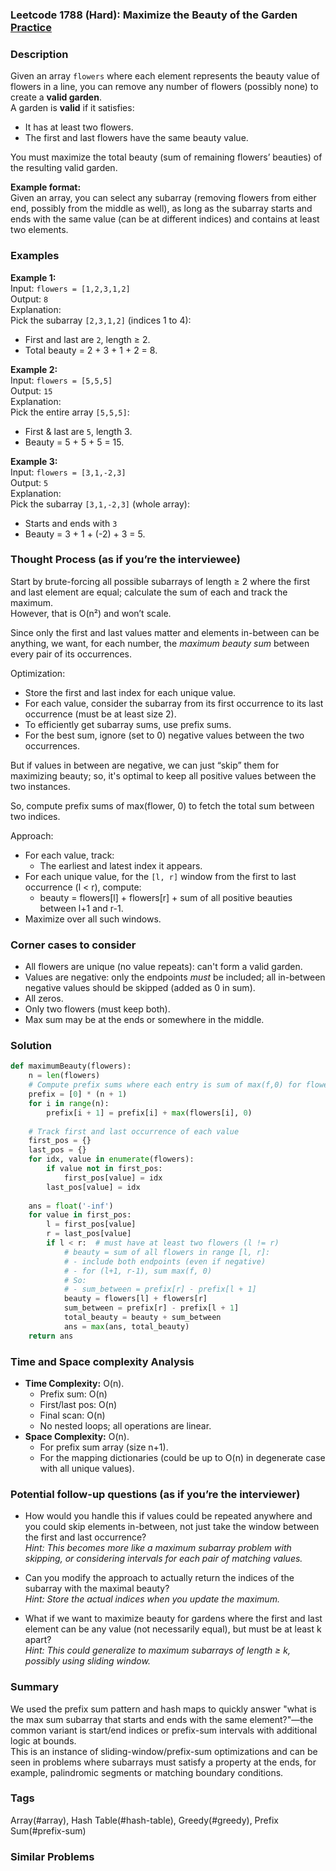 ### Leetcode 1788 (Hard): Maximize the Beauty of the Garden [Practice](https://leetcode.com/problems/maximize-the-beauty-of-the-garden)

### Description  
Given an array `flowers` where each element represents the beauty value of flowers in a line, you can remove any number of flowers (possibly none) to create a **valid garden**.  
A garden is **valid** if it satisfies:
- It has at least two flowers.
- The first and last flowers have the same beauty value.

You must maximize the total beauty (sum of remaining flowers’ beauties) of the resulting valid garden.

**Example format:**  
Given an array, you can select any subarray (removing flowers from either end, possibly from the middle as well), as long as the subarray starts and ends with the same value (can be at different indices) and contains at least two elements.  

### Examples  

**Example 1:**  
Input: `flowers = [1,2,3,1,2]`  
Output: `8`  
Explanation:  
Pick the subarray `[2,3,1,2]` (indices 1 to 4):  
- First and last are `2`, length ≥ 2.
- Total beauty = 2 + 3 + 1 + 2 = 8.

**Example 2:**  
Input: `flowers = [5,5,5]`  
Output: `15`  
Explanation:  
Pick the entire array `[5,5,5]`:
- First & last are `5`, length 3.
- Beauty = 5 + 5 + 5 = 15.

**Example 3:**  
Input: `flowers = [3,1,-2,3]`  
Output: `5`  
Explanation:  
Pick the subarray `[3,1,-2,3]` (whole array):  
- Starts and ends with `3`
- Beauty = 3 + 1 + (-2) + 3 = 5.

### Thought Process (as if you’re the interviewee)  

Start by brute-forcing all possible subarrays of length ≥ 2 where the first and last element are equal; calculate the sum of each and track the maximum.  
However, that is O(n²) and won’t scale.

Since only the first and last values matter and elements in-between can be anything, we want, for each number, the *maximum beauty sum* between every pair of its occurrences.

Optimization:
- Store the first and last index for each unique value.
- For each value, consider the subarray from its first occurrence to its last occurrence (must be at least size 2).
- To efficiently get subarray sums, use prefix sums.
- For the best sum, ignore (set to 0) negative values between the two occurrences.

But if values in between are negative, we can just “skip” them for maximizing beauty; so, it's optimal to keep all positive values between the two instances.

So, compute prefix sums of max(flower, 0) to fetch the total sum between two indices.

Approach:
- For each value, track:
  - The earliest and latest index it appears.
- For each unique value, for the `[l, r]` window from the first to last occurrence (l < r), compute:
  - beauty = flowers[l] + flowers[r] + sum of all positive beauties between l+1 and r-1.
- Maximize over all such windows.

### Corner cases to consider  
- All flowers are unique (no value repeats): can't form a valid garden.
- Values are negative: only the endpoints *must* be included; all in-between negative values should be skipped (added as 0 in sum).
- All zeros.
- Only two flowers (must keep both).
- Max sum may be at the ends or somewhere in the middle.

### Solution

```python
def maximumBeauty(flowers):
    n = len(flowers)
    # Compute prefix sums where each entry is sum of max(f,0) for flowers[0:i]
    prefix = [0] * (n + 1)
    for i in range(n):
        prefix[i + 1] = prefix[i] + max(flowers[i], 0)
    
    # Track first and last occurrence of each value
    first_pos = {}
    last_pos = {}
    for idx, value in enumerate(flowers):
        if value not in first_pos:
            first_pos[value] = idx
        last_pos[value] = idx
    
    ans = float('-inf')
    for value in first_pos:
        l = first_pos[value]
        r = last_pos[value]
        if l < r:  # must have at least two flowers (l != r)
            # beauty = sum of all flowers in range [l, r]:
            # - include both endpoints (even if negative)
            # - for (l+1, r-1), sum max(f, 0)
            # So:
            # - sum_between = prefix[r] - prefix[l + 1]
            beauty = flowers[l] + flowers[r]
            sum_between = prefix[r] - prefix[l + 1]
            total_beauty = beauty + sum_between
            ans = max(ans, total_beauty)
    return ans
```

### Time and Space complexity Analysis  

- **Time Complexity:** O(n).  
  - Prefix sum: O(n)
  - First/last pos: O(n)
  - Final scan: O(n)
  - No nested loops; all operations are linear.
- **Space Complexity:** O(n).  
  - For prefix sum array (size n+1).
  - For the mapping dictionaries (could be up to O(n) in degenerate case with all unique values).

### Potential follow-up questions (as if you’re the interviewer)  

- How would you handle this if values could be repeated anywhere and you could skip elements in-between, not just take the window between the first and last occurrence?  
  *Hint: This becomes more like a maximum subarray problem with skipping, or considering intervals for each pair of matching values.*

- Can you modify the approach to actually return the indices of the subarray with the maximal beauty?  
  *Hint: Store the actual indices when you update the maximum.*

- What if we want to maximize beauty for gardens where the first and last element can be any value (not necessarily equal), but must be at least k apart?  
  *Hint: This could generalize to maximum subarrays of length ≥ k, possibly using sliding window.*

### Summary
We used the prefix sum pattern and hash maps to quickly answer "what is the max sum subarray that starts and ends with the same element?"—the common variant is start/end indices or prefix-sum intervals with additional logic at bounds.  
This is an instance of sliding-window/prefix-sum optimizations and can be seen in problems where subarrays must satisfy a property at the ends, for example, palindromic segments or matching boundary conditions.

### Tags
Array(#array), Hash Table(#hash-table), Greedy(#greedy), Prefix Sum(#prefix-sum)

### Similar Problems
